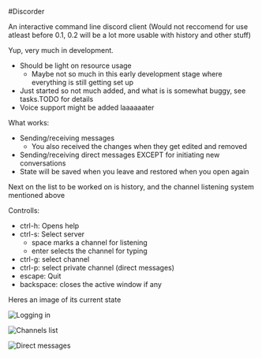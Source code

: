 #Discorder

An interactive command line discord client (Would not reccomend for use atleast before 0.1, 0.2 will be a lot more usable with history and other stuff)

Yup, very much in development.

 - Should be light on resource usage
     + Maybe not so much in this early development stage where everything is still getting set up
 - Just started so not much added, and what is is somewhat buggy, see tasks.TODO for details
 - Voice support might be added laaaaaater

What works:
 - Sending/receiving messages
     + You also received the changes when they get edited and removed
 - Sending/receiving direct messages EXCEPT for initiating new conversations
 - State will be saved when you leave and restored when you open again

Next on the list to be worked on is history, and the channel listening system mentioned above

Controlls:

 - ctrl-h: Opens help 
 - ctrl-s: Select server
     + space marks a channel for listening
     + enter selects the channel for typing
 - ctrl-g: select channel 
 - ctrl-p: select private channel (direct messages)
 - escape: Quit
 - backspace: closes the active window if any

Heres an image of its current state

![Logging in](https://dl.dropboxusercontent.com/u/17487167/screenshots/2016-03-16T01%3A00%3A23%2B01%3A00.png)

![Channels list](https://dl.dropboxusercontent.com/u/17487167/screenshots/2016-03-16T03%3A57%3A45%2B01%3A00.png)

![Direct messages](https://dl.dropboxusercontent.com/u/17487167/screenshots/2016-03-15T23%3A09%3A22%2B01%3A00.png)


